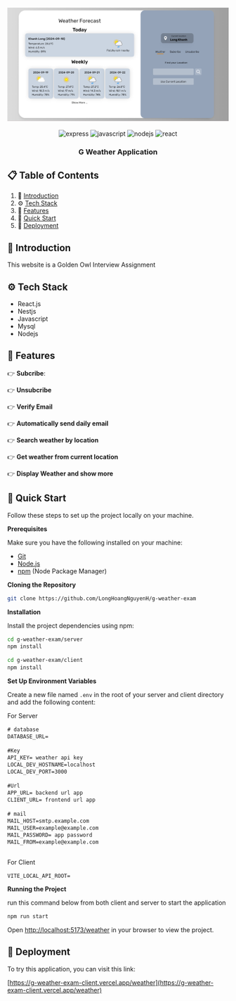 <div align="center">
  <br />
    <div align="center"> 
  <img src="https://github.com/LongHoangNguyenH/g-weather-exam/blob/main/assets/image.png"   alt="screenshot" />
</div>
  <br />

  <div>
    <img src="https://img.shields.io/badge/-Nestjs-black?style=for-the-badge&logoColor=white&logo=express&color=000000" alt="express" />
    <img src="https://img.shields.io/badge/-JavaScript-black?style=for-the-badge&logoColor=black&logo=javascript&color=F7DF1E" alt="javascript" />
    <img src="https://img.shields.io/badge/-Node.js-black?style=for-the-badge&logoColor=white&logo=node.js&color=339933" alt="nodejs" />
    <img src="https://img.shields.io/badge/-React-20232A?style=for-the-badge&logoColor=61DAFB&logo=react&color=61DAFB" alt="react" />
  </div>

  <h3 align="center">G Weather Application</h3>

</div>

## 📋 <a name="table">Table of Contents</a>

1. 🤖 [Introduction](#introduction)
2. ⚙️ [Tech Stack](#tech-stack)
3. 🔋 [Features](#features)
4. 🤸 [Quick Start](#quick-start)
5. 🤸 [Deployment](#deploymentt)

## <a name="introduction">🤖 Introduction</a>

This website is a Golden Owl Interview Assignment 

## <a name="tech-stack">⚙️ Tech Stack</a>

- React.js
- Nestjs
- Javascript
- Mysql
- Nodejs

## <a name="features">🔋 Features</a>

👉 **Subcribe**:

👉 **Unsubcribe**

👉 **Verify Email**

👉 **Automatically send daily email**

👉 **Search weather by location**

👉 **Get weather from current location**

👉 **Display Weather and show more**
## <a name="quick-start">🤸 Quick Start</a>

Follow these steps to set up the project locally on your machine.

**Prerequisites**

Make sure you have the following installed on your machine:

- [Git](https://git-scm.com/)
- [Node.js](https://nodejs.org/en)
- [npm](https://www.npmjs.com/) (Node Package Manager)

**Cloning the Repository**

```bash
git clone https://github.com/LongHoangNguyenH/g-weather-exam

```

**Installation**

Install the project dependencies using npm:

```bash
cd g-weather-exam/server
npm install
```

```bash
cd g-weather-exam/client
npm install
```

**Set Up Environment Variables**

Create a new file named `.env` in the root of your server and client directory and add the following content:

For Server
```env
# database
DATABASE_URL=

#Key
API_KEY= weather api key
LOCAL_DEV_HOSTNAME=localhost
LOCAL_DEV_PORT=3000

#Url
APP_URL= backend url app
CLIENT_URL= frontend url app

# mail
MAIL_HOST=smtp.example.com
MAIL_USER=example@example.com
MAIL_PASSWORD= app password
MAIL_FROM=example@example.com


```
For Client

```env
VITE_LOCAL_API_ROOT=
```
<!-- Replace the placeholder values with your actual Appwrite credentials. You can obtain these credentials by signing up on the [Appwrite website](https://appwrite.io/). -->

**Running the Project**

run this command below from both client and server to start the application

```bash
npm run start
```

Open [http://localhost:5173/weather](http://localhost:5173/weather) in your browser to view the project.

## <a name="deployment">🤖 Deployment</a>

To try this application, you can visit this link:

[https://g-weather-exam-client.vercel.app/weather](https://g-weather-exam-client.vercel.app/weather)
